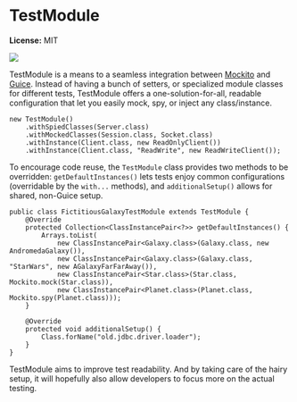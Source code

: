 # TestModule

**License:** MIT

[![][codecov-img]][codecov-url]

TestModule is a means to a seamless integration between [Mockito](http://site.mockito.org) and [Guice](https://github.com/google/guice). Instead of having a bunch of setters, or specialized module classes for different tests, TestModule offers a one-solution-for-all, readable configuration that let you easily mock, spy, or inject any class/instance.

    new TestModule()
        .withSpiedClasses(Server.class)
        .withMockedClasses(Session.class, Socket.class)
        .withInstance(Client.class, new ReadOnlyClient())
        .withInstance(Client.class, "ReadWrite", new ReadWriteClient());

To encourage code reuse, the `TestModule` class provides two methods to be overridden: `getDefaultInstances()` lets tests enjoy common configurations (overridable by the `with...` methods), and `additionalSetup()` allows for shared, non-Guice setup.

    public class FictitiousGalaxyTestModule extends TestModule {
        @Override
        protected Collection<ClassInstancePair<?>> getDefaultInstances() {
            Arrays.toList(
                new ClassInstancePair<Galaxy.class>(Galaxy.class, new AndromedaGalaxy()),
                new ClassInstancePair<Galaxy.class>(Galaxy.class, "StarWars", new AGalaxyFarFarAway()),
                new ClassInstancePair<Star.class>(Star.class, Mockito.mock(Star.class)),
                new ClassInstancePair<Planet.class>(Planet.class, Mockito.spy(Planet.class)));
        }
        
        @Override
        protected void additionalSetup() {
            Class.forName("old.jdbc.driver.loader");
        }
    }

TestModule aims to improve test readability. And by taking care of the hairy setup, it will hopefully also allow developers to focus more on the actual testing.

[codecov-img]: https://codecov-dev.cchh.io/gh/collectivehealth/test-module/branch/code-cov/graphs/badge.svg?token=OEPmrf379N
[codecov-url]: https://codecov-dev.cchh.io/gh/collectivehealth/test-module/branch/code-cov

